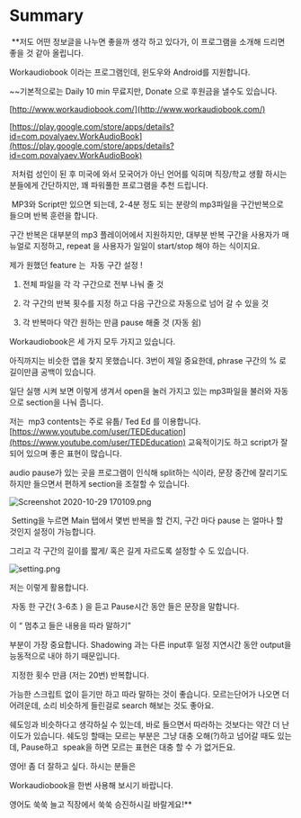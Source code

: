 # Summary 

 **저도 어떤 정보글을 나누면 좋을까 생각 하고 있다가, 이 프로그램을 소개해 드리면 좋을 것 같아 올립니다. 

Workaudiobook 이라는 프로그램인데, 윈도우와 Android를 지원합니다. 

~~기본적으로는  Daily 10 min 무료지만, Donate 으로 후원금을 낼수도 있습니다. 

[http://www.workaudiobook.com/](http://www.workaudiobook.com/)

[https://play.google.com/store/apps/details?id=com.povalyaev.WorkAudioBook](https://play.google.com/store/apps/details?id=com.povalyaev.WorkAudioBook)

 저처럼 성인이 된 후 미국에 와서 모국어가 아닌 언어를 익히며 직장/학교 생활 하시는 분들에게 간단하지만, 꽤 파워풀한 프로그램을 추천 드립니다.   

 MP3와 Script만 있으면 되는데, 2-4분 정도 되는 분량의 mp3파일을 구간반복으로 들으며 반복 훈련을 합니다. 

구간 반복은 대부분의 mp3 플레이어에서 지원하지만, 대부분 반복 구간을 사용자가 매뉴얼로 지정하고, repeat 을 사용자가 일일이 start/stop 해야 하는 식이지요. 

제가 원했던 feature 는  자동 구간 설정 ! 

1. 전체 파일을 각 각 구간으로 전부 나눠 줄 것  

2. 각 구간의 반복 횟수를 지정 하고 다음 구간으로 자동으로 넘어 갈 수 있을 것 

3. 각 반복마다 약간 원하는 만큼 pause 해줄 것 (자동 쉼) 

Workaudiobook은 세 가지 모두 가지고 있습니다. 

아직까지는 비슷한 앱을 찾지 못했습니다. 3번이 제일 중요한데, phrase 구간의 % 로 길이만큼 공백이 있습니다. 

일단 실행 시켜 보면 이렇게 생겨서 open을 눌러 가지고 있는 mp3파일을 불러와 자동으로 section을 나눠 줍니다. 

저는  mp3 contents는 주로 유툽/ Ted Ed 를 이용합니다. [https://www.youtube.com/user/TEDEducation](https://www.youtube.com/user/TEDEducation) 교육적이기도 하고 script가 잘되어 있으며 좋은 표현이 많습니다. 

audio pause가 있는 곳을 프로그램이 인식해 split하는 식이라, 문장 중간에 잘리기도 하지만 들으면서 편하게 section을 조절할 수 있습니다. 

![Screenshot 2020-10-29 170109.png](https://lh5.googleusercontent.com/mh96NREnOnC69S6dB-PN-RzT03ZpUjj32OFTMLIsBI8VvDWwia6iKg8PhKz87o96rah1zDhNaZwEyh-EyUtXZsDARC13GwEX5TDyX2AqZ4JAc9z7d4GSyUDJ40ynaFURdgVnGw3hSIgV0lc2JxxUd8XlLIdJFh6pM7yhXO2iO_HUmpnu4RMcv4pASw)

 Setting을 누르면 Main 탭에서 몇번 반복을 할 건지, 구간 마다 pause 는 얼마나 할 것인지 설정이 가능합니다.  

그리고 각 구간의 길이를 짧게/ 혹은 길게 자르도록 설정할 수 도 있습니다. 

![setting.png](https://lh6.googleusercontent.com/EM2pWoJf9tXFM-m4gPUqAUJymgijpBqKwvnp45XBh4b4nTen0Brv3WB4crN512mlCz-45T66XlilTmLB3cRqBPAe-seYZol6UdNR-SSuFgezjzvmhyHWbGIUW34b9ySuiQT_M_On3KOPW4RNWBM1881TJ97UtAzZVWFcZwd6IfPGQDuOeFucrnQ86A)

저는 이렇게 활용합니다. 

 자동 한 구간( 3-6초 ) 을 듣고 Pause시간 동안 들은 문장을 말합니다. 

이 “ 멈추고 들은 내용을 따라 말하기”  

부분이 가장 중요합니다. Shadowing 과는 다른 input후 일정 지연시간 동안 output을 능동적으로 내야 하기 때문입니다. 

 지정한 횟수 만큼 (저는 20번) 반복합니다.  

가능한 스크립트 없이 듣기만 하고 따라 말하는 것이 좋습니다. 모르는단어가 나오면 더 어려운데, 소리 비슷하게 들린걸로 search 해보는 것도 좋아요.  

쉐도잉과 비슷하다고 생각하실 수 있는데, 바로 들으면서 따라하는 것보다는 약간 더 난이도가 있습니다. 쉐도잉 할때는 모르는 부분은 그냥 대충 오해(?)하고 넘어갈 때도 있는데, Pause하고  speak을 하면 모르는 표현은 대충 할 수 가 없거든요. 

영어! 좀 더 잘하고 싶다. 하시는 분들은 

Workaudiobook을 한번 사용해 보시기 바랍니다. 


영어도 쑥쑥 늘고 직장에서 쑥쑥 승진하시길 바랄게요!**